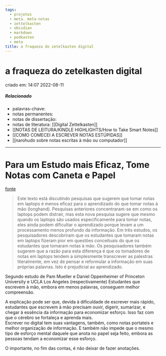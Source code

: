 ```yaml
---
tags:
  - projetos
  - meta. meta-notas
  - zettelkasten
  - obsidian
  - markdown
  - podkasten
  - meta
title: a fraqueza do zetelkasten digital
---
```


# a fraqueza do zetelkasten digital

criado em: 14:07 2022-08-11

##### Relacionado

- palavras-chave: 
- notas permanentes: 
- notas de dissertação:
- notas de literatura: [[Digital Zettelkasten]]
- [[NOTAS DE LEITURA/KINDLE HIGHLIGHTS/How to Take Smart Notes]]
- [[COMO COMECEI A ESCREVER NOTAS ESTÚPIDAS]]
- [[narohudo sobre notas escritas à mão ou computador]]

---

# Para um Estudo mais Eficaz, Tome Notas com Caneta e Papel

[fonte](https://journals.sagepub.com/doi/abs/10.1177/0956797614524581) 

>Este texto está discutindo pesquisas que sugerem que tomar notas em laptops é menos eficaz para o aprendizado do que tomar notas à mão (longhand). Pesquisas anteriores concentraram-se em como os laptops podem distrair, mas esta nova pesquisa sugere que mesmo quando os laptops são usados especificamente para tomar notas, eles ainda podem dificultar o aprendizado porque levam a um processamento menos profundo da informação. Em três estudos, os pesquisadores descobriram que os estudantes que tomaram notas em laptops fizeram pior em questões conceituais do que os estudantes que tomaram notas à mão. Os pesquisadores também sugerem que a razão para esta diferença é que os tomadores de notas em laptops tendem a simplesmente transcrever as palestras literalmente, em vez de pensar e reformular a informação em suas próprias palavras. Isto é prejudicial ao aprendizado.

Segundo estudo de Pam Mueller e Daniel Oppenheimer of Princeton University e UCLA Los Angeles (respectivamente) Estudantes que escrevem à mão, embora em menos palavras, conseguem melhor compreensão.

A explicação pode ser que, devida à dificuldade de escrever mais rápido, estudantes que escrevem à mão precisam ouvir, digerir, sumarizar, e chegar à essência da informação para economizar esforço. Isso faz com que o cérebro se fortaleça e aprenda mais.  
Escrever no digital tem suas vantagens, também, como notas portateis e melhor organização de informação. E também não impede que o mesmo tipo de esforço mental daquele que anota no papel seja feito, embora as pessoas tendam a economizar esse esforço.

O importante, no fim das contas, é não deixar de fazer anotações.
